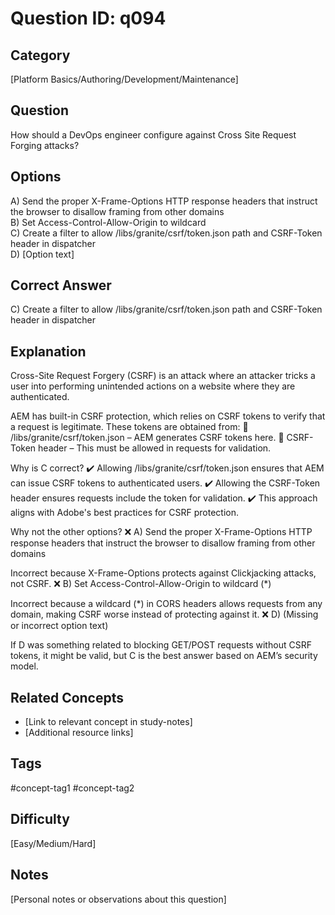# Question ID: q094

## Category
[Platform Basics/Authoring/Development/Maintenance]

## Question
How should a DevOps engineer configure against Cross Site Request Forging attacks?

## Options
A) Send the proper X-Frame-Options HTTP response headers that instruct the browser to disallow framing from other domains  <br /> 
B) Set Access-Control-Allow-Origin to wildcard  <br /> 
C) Create a filter to allow /libs/granite/csrf/token.json path and CSRF-Token header in dispatcher  <br /> 
D) [Option text]  <br /> 

## Correct Answer
C) Create a filter to allow /libs/granite/csrf/token.json path and CSRF-Token header in dispatcher 

## Explanation
Cross-Site Request Forgery (CSRF) is an attack where an attacker tricks a user into performing unintended actions on a website where they are authenticated.

AEM has built-in CSRF protection, which relies on CSRF tokens to verify that a request is legitimate. These tokens are obtained from:
🔹 /libs/granite/csrf/token.json – AEM generates CSRF tokens here.
🔹 CSRF-Token header – This must be allowed in requests for validation.

Why is C correct?
✔️ Allowing /libs/granite/csrf/token.json ensures that AEM can issue CSRF tokens to authenticated users.
✔️ Allowing the CSRF-Token header ensures requests include the token for validation.
✔️ This approach aligns with Adobe's best practices for CSRF protection.

Why not the other options?
❌ A) Send the proper X-Frame-Options HTTP response headers that instruct the browser to disallow framing from other domains

Incorrect because X-Frame-Options protects against Clickjacking attacks, not CSRF.
❌ B) Set Access-Control-Allow-Origin to wildcard (*)

Incorrect because a wildcard (*) in CORS headers allows requests from any domain, making CSRF worse instead of protecting against it.
❌ D) (Missing or incorrect option text)

If D was something related to blocking GET/POST requests without CSRF tokens, it might be valid, but C is the best answer based on AEM’s security model.


## Related Concepts
- [Link to relevant concept in study-notes]
- [Additional resource links]

## Tags
#concept-tag1 #concept-tag2

## Difficulty
[Easy/Medium/Hard]

## Notes
[Personal notes or observations about this question]